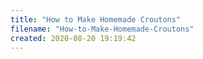 ```yaml
---
title: "How to Make Homemade Croutons"
filename: "How-to-Make-Homemade-Croutons"
created: 2020-08-20 19:19:42
---
```

